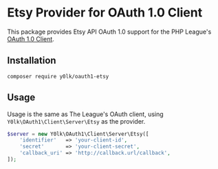 # Etsy Provider for OAuth 1.0 Client

This package provides Etsy API OAuth 1.0 support for the PHP League's [OAuth 1.0 Client](https://github.com/thephpleague/oauth1-client).

## Installation

```
composer require y0lk/oauth1-etsy
```

## Usage

Usage is the same as The League's OAuth client, using `Y0lk\OAuth1\Client\Server\Etsy` as the provider.

```php
$server = new Y0lk\OAuth1\Client\Server\Etsy([
    'identifier'   => 'your-client-id',
    'secret'       => 'your-client-secret',
    'callback_uri' => 'http://callback.url/callback',
]);
```